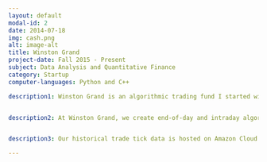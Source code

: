 ```yaml
---
layout: default
modal-id: 2
date: 2014-07-18
img: cash.png
alt: image-alt
title: Winston Grand
project-date: Fall 2015 - Present
subject: Data Analysis and Quantitative Finance
category: Startup
computer-languages: Python and C++

description1: Winston Grand is an algorithmic trading fund I started with two classmates. Winston Grand specializes in equities trading with relatively short holding periods, ranging from minutes to a few days. 


description2: At Winston Grand, we create end-of-day and intraday algorithms and rigorously back-test them on historical data to find potential biases and flaws in the strategies. After we conduct extensive sensitivity analyses and get a clear understanding of the risk and profitability of our algorithms, we implement them in an automated execution system through our brokerage account.


description3: Our historical trade tick data is hosted on Amazon Cloud instances. We analyze and manipulate this data directly on the instance with Python in conjunction with various data analysis libraries, including Pandas, NumPy and PySwarm. Our brokerage account is hosted at Interactive Brokers and interacted with through an automated execution system built on Interactive Brokers’ C++ API.

---
```


